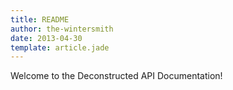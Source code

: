 ```yaml
---
title: README
author: the-wintersmith
date: 2013-04-30
template: article.jade
---
```


Welcome to the Deconstructed API Documentation!
